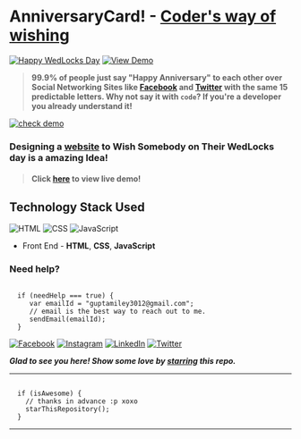 # AnniversaryCard! - [Coder's way of wishing](https://smilegupta.github.io/AnniversaryCard)
[![Happy WedLocks Day](https://img.shields.io/badge/Happy-WedLocksDay-dodgerblue.svg?style=for-the-badge)](https://smilegupta.github.io/AnniversaryCard/) [![View Demo](https://img.shields.io/badge/View-Demo-teal.svg?style=for-the-badge)](https://smilegupta.github.io/AnniversaryCard/)
> **99.9% of people just say "Happy Anniversary" to each other over Social Networking Sites like [Facebook](https://www.facebook.com/smilegupta.1998) and [Twitter](https://twitter.com/gupta_smile_) with the same 15 predictable letters. Why not say it with `code`? If you're a developer you already understand it!**

[![check demo](https://forthebadge.com/images/badges/its-not-a-lie-if-you-believe-it.svg)](https://smilegupta.github.io/AnniversaryCard/)

### Designing a [website](https://smilegupta.github.io/AnniversaryCard/) to Wish Somebody on Their WedLocks day is a amazing Idea!

> #### Click [here](https://smilegupta.github.io/AnniversaryCard/) to view live demo!

## Technology Stack Used

![HTML](https://img.shields.io/badge/frontend-html-orange.svg?logo=html5&style=flat-square) 
![CSS](https://img.shields.io/badge/frontend-css-yellowgreen.svg?logo=css3&style=flat-square)
![JavaScript](https://img.shields.io/badge/frontend-javascript-yellow.svg?logo=javascript&style=flat-square)

- Front End - **HTML**, **CSS**, **JavaScript**

### Need help?

```

  if (needHelp === true) {
     var emailId = "guptamiley3012@gmail.com";
     // email is the best way to reach out to me.
     sendEmail(emailId);
  }

```

[![Facebook](https://img.shields.io/static/v1.svg?label=follow&message=@smilegupta.1998&color=9cf&logo=facebook&style=flat&logoColor=white&colorA=informational)](https://www.facebook.com/smilegupta.1998)  [![Instagram](https://img.shields.io/static/v1.svg?label=follow&message=@gupta_smile_&color=grey&logo=instagram&style=flat&logoColor=white&colorA=critical)](https://www.instagram.com/gupta_smile_/) [![LinkedIn](https://img.shields.io/static/v1.svg?label=connect&message=@smilegupta&color=9cf&logo=linkedin&style=flat&logoColor=white&colorA=blue)](https://www.linkedin.com/in/smilegupta/) [![Twitter](https://img.shields.io/static/v1.svg?label=connect&message=@gupta_smile_&color=grey&logo=twitter&style=flat&logoColor=white&colorA=critical)](https://twitter.com/gupta_smile_)

***Glad to see you here! Show some love by [starring](https://github.com/smilegupta/AnniversaryCard/) this repo.***

-----

```

  if (isAwesome) {
    // thanks in advance :p xoxo
    starThisRepository();
  }

```

******

